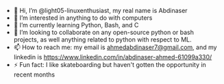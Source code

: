 - 👋 Hi, I’m @light05-linuxenthusiast, my real name is Abdinaser
- 👀 I’m interested in anything to do with computers
- 🌱 I’m currently learning Python, Bash, and C
- 💞️ I’m looking to collaborate on any open-source python or bash projects, as well anything related to python with respect to ML.
- 📫 How to reach me: my email is ahmedabdinaser7@gmail.com, and my linkedin is https://www.linkedin.com/in/abdinaser-ahmed-61099a330/
- ⚡ Fun fact: I like skateboarding but haven't gotten the opportunity in recent months

<!---
light05-linuxenthusiast/light05-linuxenthusiast is a ✨ special ✨ repository because its `README.md` (this file) appears on your GitHub profile.
You can click the Preview link to take a look at your changes.
--->
